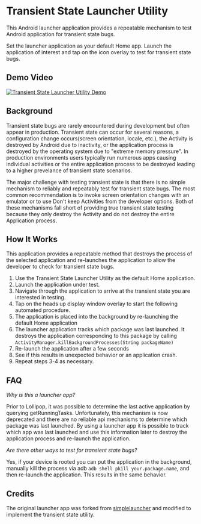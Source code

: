 # Transient State Launcher Utility

This Android launcher application provides a repeatable mechanism to test Android application for transient state bugs.

Set the launcher application as your default Home app. Launch the application of interest and tap on the icon overlay to test for
transient state bugs.

## Demo Video

[![Transient State Launcher Utility Demo](http://img.youtube.com/vi/hAPNWsuI3Mo/0.jpg)](https://youtu.be/hAPNWsuI3Mo)

## Background

Transient state bugs are rarely encountered during development but often appear in production. Transient state can occur for several reasons,
a configuration change occurs(screen orientation, locale, etc.), the Activity is destroyed by Android due to inactivity, or the application process
is destroyed by the operating system due to "extreme memory pressure". In production environments users typically run numerous apps causing
individual activities or the entire application process to be destroyed leading to a higher prevelance of transient state scenarios.

The major challenge with testing transient state is that there is no simple mechanism to reliably and repeatably test for transient state bugs. The
most common recommendation is to invoke screen orientation changes with an emulator or to use Don't keep Activities from the developer options. Both of
these mechanisms fall short of providing true transient state testing because they only destroy the Activity and do not destroy the entire Application process.

## How It Works

This application provides a repeatable method that destroys the process of the selected application and re-launches the application to allow the developer to check for transient state bugs.

1. Use the Transient State Launcher Utility as the default Home application.
2. Launch the application under test.
3. Navigate through the application to arrive at the transient state you are interested in testing.
4. Tap on the heads up display window overlay to start the following automated procedure.
  1. The application is placed into the background by re-launching the default Home application
  2. The launcher application tracks which package was last launched. It destroys the application corresponding to this package by calling ``` ActivityManager.killBackgroundProcesses(String packageName) ```
  3. Re-launch the application after a few seconds
  4. See if this results in unexpected behavior or an application crash.
5. Repeat steps 3-4 as necessary.

## FAQ

*Why is this a launcher app?*

Prior to Lollipop, it was possible to determine the last active application by querying getRunningTasks. Unfortunately, this mechanism is now deprecated
and there are no reliable api mechanisms to determine which package was last launched. By using a launcher app it is possible to track
which app was last launched and use this information later to destroy the application process and re-launch the application.

*Are there other ways to test for transient state bugs?*

Yes, if your device is rooted you can put the application in the background, manually kill the process via adb ``` adb shell pkill your.package.name ```, and then re-launch the application. This results in the same behavior.


## Credits

The original launcher app was forked from [simplelauncher](https://github.com/arnabc/simplelauncher) and modified to implement the transient state utility.
